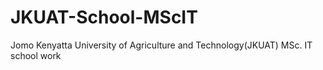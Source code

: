 # JKUAT-School-MScIT
Jomo Kenyatta University of Agriculture and Technology(JKUAT) MSc. IT school work 
